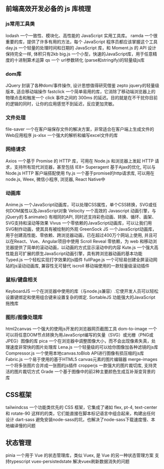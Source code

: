 ## 前端高效开发必备的 js 库梳理

### js常用工具类
lodash 一个一致性、模块化、高性能的 JavaScript 实用工具库。
ramda 一个很重要的库，提供了许多有用的方法，每个 JavaScript 程序员都应该掌握这个工具
day.js 一个轻量的处理时间和日期的 JavaScript 库，和 Moment.js 的 API 设计保持完全一样, 体积只有2kb
big.js 一个小型，快速的JavaScript库，用于任意精度的十进制算术运算
qs 一个 url参数转化 (parse和stringify)的轻量级js库

### dom库
JQuery 封装了各种dom/事件操作, 设计思想值得研究借鉴
zepto jquery的轻量级版本, 适合移动端操作
fastclick 一个简单易用的库，它消除了移动端浏览器上的物理点击和触发一个 click 事件之间的 300ms 的延迟。目的就是在不干扰你目前的逻辑的同时，让你的应用感觉不到延迟，反应更加灵敏。

### 文件处理
file-saver 一个在客户端保存文件的解决方案，非常适合在客户端上生成文件的Web应用程序
js-xlsx 一个强大的解析和编写excel文件的库

### 网络请求
Axios 一个基于 Promise 的 HTTP 库，可用在 Node.js 和浏览器上发起 HTTP 请求，支持所有现代浏览器，甚至包括 IE8+
Superagent 基于Ajax的优化, 可以与 Node.js HTTP 客户端搭配使用
fly.js 一个基于promise的http请求库, 可以用在node.js, Weex, 微信小程序, 浏览器, React Native中

### 动画库
Anime.js 一个JavaScript动画库，可以处理CSS属性，单个CSS转换，SVG或任何DOM属性以及JavaScript对象
Velocity 一个高效的 Javascript 动画引擎，与jQuery的 $.animate() 有相同的API, 同时还支持彩色动画、转换、循环、画架、SVG支持和滚动等效果
Vivus 一个零依赖的JavaScript动画库，可以让我们用SVG制作动画，使其具有被绘制的外观
GreenSock JS 一个JavaScript动画库，用于创建高性能、零依赖、跨浏览器动画，已在超过400万个网站上使用, 并且可以在React、Vue、Angular项目中使用
Scroll Reveal 零依赖，为 web 和移动浏览器提供了简单的滚动动画，以动画的方式显示滚动中的内容
Kute.js 一个强大高性能且可扩展的原生JavaScript动画引擎，具有跨浏览器动画的基本功能
Typed.js 一个轻松实现打字效果的js插件
fullPage.js 一个可轻易创建全屏滚动网站的js滚动动画库, 兼容性无可替代
iscroll 移动端使用的一款轻量级滚动插件

### 鼠标/键盘相关
KeyboardJS 一个在浏览器中使用的库（与node.js兼容）.它使开发人员可以轻松设置键绑定和使用组合键来设置复杂的绑定.
SortableJS 功能强大的JavaScript 拖拽库

### 图形/图像处理库
html2canvas 一个强大的使用js开发的浏览器网页截图工具
dom-to-image 一个可以将任意DOM节点转换为用JavaScript编写的矢量（SVG）或光栅（PNG或JPEG）图像的库
pica 一个在浏览器中调整图像大小，而不会出现像素失真，处理速度非常快的图片处理库
Lena.js 一个轻量级的可以给你图像加各种滤镜的js库
Compressor.js 一个使用本地canvas.toBlob API进行图像有损压缩的js库
Fabric.js 一个易于使用的基于HTML5 canvas元素的图片编辑器
merge-images 一个将多张图片合并成一张图的js插件
cropperjs 一款强大的图片裁切库, 支持灵活的图片裁切方式
Grade 一个基于图像中的前2种主要颜色生成互补渐变背景的库

## CSS框架
tailwindcss 一个功能类优先的 CSS 框架，它集成了诸如 flex, pt-4, text-center 和 rotate-90 这样的的类，它们能直接在脚本标记语言中组合起来，构建出任何设计
dart-sass  避免安装node-sass的坑，也解决了node-sass下载速度慢、本地编译慢的问题


## 状态管理
pinia 一个用于 Vue 的状态管理库，类似 Vuex, 是 Vue 的另一种状态管理方案 支持typescript
vuex-persistedstate 解决vuex刷新数据消失的问题